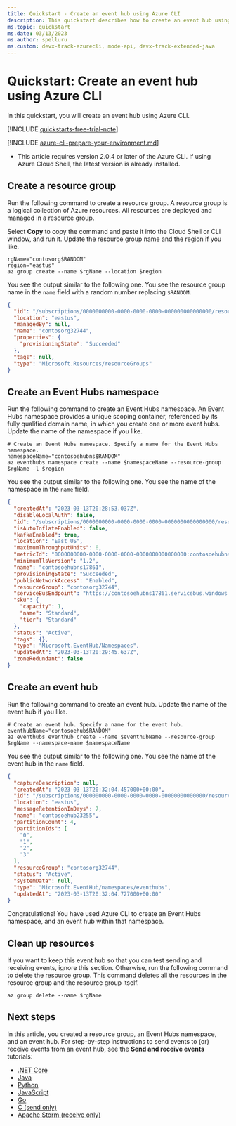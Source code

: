 ```yaml
---
title: Quickstart - Create an event hub using Azure CLI
description: This quickstart describes how to create an event hub using Azure CLI and then send and receive events using Java.
ms.topic: quickstart
ms.date: 03/13/2023
ms.author: spelluru
ms.custom: devx-track-azurecli, mode-api, devx-track-extended-java
---
```


# Quickstart: Create an event hub using Azure CLI
In this quickstart, you will create an event hub using Azure CLI.


[!INCLUDE [quickstarts-free-trial-note](../../includes/quickstarts-free-trial-note.md)]

[!INCLUDE [azure-cli-prepare-your-environment.md](~/articles/reusable-content/azure-cli/azure-cli-prepare-your-environment.md)]

- This article requires version 2.0.4 or later of the Azure CLI. If using Azure Cloud Shell, the latest version is already installed.

## Create a resource group
Run the following command to create a resource group. A resource group is a logical collection of Azure resources. All resources are deployed and managed in a resource group. 

Select **Copy** to copy the command and paste it into the Cloud Shell or CLI window, and run it. Update the resource group name and the region if you like.

```azurecli-interactive
rgName="contosorg$RANDOM"
region="eastus"
az group create --name $rgName --location $region
```

You see the output similar to the following one. You see the resource group name in the `name` field with a random number replacing `$RANDOM`. 

```json
{
  "id": "/subscriptions/0000000000-0000-0000-0000-000000000000000/resourceGroups/contosorg32744",
  "location": "eastus",
  "managedBy": null,
  "name": "contosorg32744",
  "properties": {
    "provisioningState": "Succeeded"
  },
  "tags": null,
  "type": "Microsoft.Resources/resourceGroups"
}
```

## Create an Event Hubs namespace
Run the following command to create an Event Hubs namespace. An Event Hubs namespace provides a unique scoping container, referenced by its fully qualified domain name, in which you create one or more event hubs. Update the name of the namespace if you like. 

```azurecli-interactive
# Create an Event Hubs namespace. Specify a name for the Event Hubs namespace.
namespaceName="contosoehubns$RANDOM"
az eventhubs namespace create --name $namespaceName --resource-group $rgName -l $region
```

You see the output similar to the following one. You see the name of the namespace in the `name` field.

```json
{
  "createdAt": "2023-03-13T20:28:53.037Z",
  "disableLocalAuth": false,
  "id": "/subscriptions/0000000000-0000-0000-0000-0000000000000000/resourceGroups/contosorg32744/providers/Microsoft.EventHub/namespaces/contosoehubns17861",
  "isAutoInflateEnabled": false,
  "kafkaEnabled": true,
  "location": "East US",
  "maximumThroughputUnits": 0,
  "metricId": "0000000000-0000-0000-0000-0000000000000000:contosoehubns17861",
  "minimumTlsVersion": "1.2",
  "name": "contosoehubns17861",
  "provisioningState": "Succeeded",
  "publicNetworkAccess": "Enabled",
  "resourceGroup": "contosorg32744",
  "serviceBusEndpoint": "https://contosoehubns17861.servicebus.windows.net:443/",
  "sku": {
    "capacity": 1,
    "name": "Standard",
    "tier": "Standard"
  },
  "status": "Active",
  "tags": {},
  "type": "Microsoft.EventHub/Namespaces",
  "updatedAt": "2023-03-13T20:29:45.637Z",
  "zoneRedundant": false
}
```

## Create an event hub
Run the following command to create an event hub. Update the name of the event hub if you like. 

```azurecli-interactive
# Create an event hub. Specify a name for the event hub. 
eventhubName="contosoehub$RANDOM"
az eventhubs eventhub create --name $eventhubName --resource-group $rgName --namespace-name $namespaceName
```

You see the output similar to the following one. You see the name of the event hub in the `name` field. 

```json
{
  "captureDescription": null,
  "createdAt": "2023-03-13T20:32:04.457000+00:00",
  "id": "/subscriptions/000000000-0000-0000-0000-00000000000000/resourceGroups/contosorg32744/providers/Microsoft.EventHub/namespaces/contosoehubns17861/eventhubs/contosoehub23255",
  "location": "eastus",
  "messageRetentionInDays": 7,
  "name": "contosoehub23255",
  "partitionCount": 4,
  "partitionIds": [
    "0",
    "1",
    "2",
    "3"
  ],
  "resourceGroup": "contosorg32744",
  "status": "Active",
  "systemData": null,
  "type": "Microsoft.EventHub/namespaces/eventhubs",
  "updatedAt": "2023-03-13T20:32:04.727000+00:00"
}
```

Congratulations! You have used Azure CLI to create an Event Hubs namespace, and an event hub within that namespace. 

## Clean up resources
If you want to keep this event hub so that you can test sending and receiving events, ignore this section. Otherwise, run the following command to delete the resource group. This command deletes all the resources in the resource group and the resource group itself.

```azurecli-interactive
az group delete --name $rgName
```

## Next steps

In this article, you created a resource group, an Event Hubs namespace, and an event hub. For step-by-step instructions to send events to (or) receive events from an event hub, see the **Send and receive events** tutorials: 

- [.NET Core](event-hubs-dotnet-standard-getstarted-send.md)
- [Java](event-hubs-java-get-started-send.md)
- [Python](event-hubs-python-get-started-send.md)
- [JavaScript](event-hubs-node-get-started-send.md)
- [Go](event-hubs-go-get-started-send.md)
- [C (send only)](event-hubs-c-getstarted-send.md)
- [Apache Storm (receive only)](event-hubs-storm-getstarted-receive.md)
